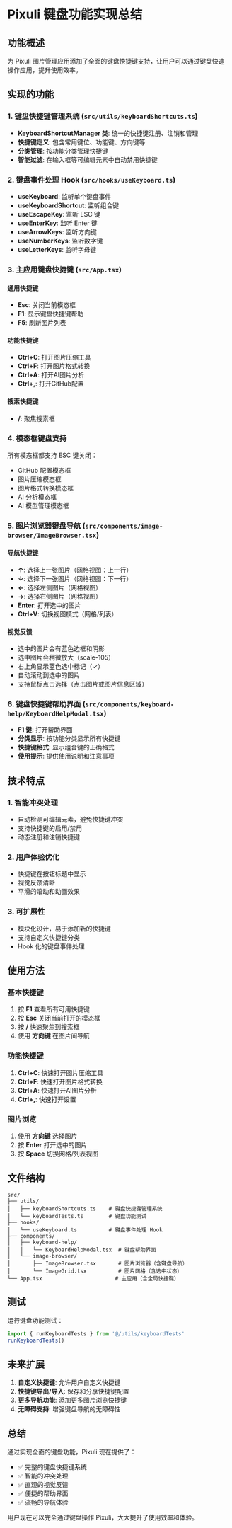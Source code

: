# Pixuli 键盘功能实现总结

## 功能概述

为 Pixuli 图片管理应用添加了全面的键盘快捷键支持，让用户可以通过键盘快速操作应用，提升使用效率。

## 实现的功能

### 1. 键盘快捷键管理系统 (`src/utils/keyboardShortcuts.ts`)

- **KeyboardShortcutManager 类**: 统一的快捷键注册、注销和管理
- **快捷键定义**: 包含常用键位、功能键、方向键等
- **分类管理**: 按功能分类管理快捷键
- **智能过滤**: 在输入框等可编辑元素中自动禁用快捷键

### 2. 键盘事件处理 Hook (`src/hooks/useKeyboard.ts`)

- **useKeyboard**: 监听单个键盘事件
- **useKeyboardShortcut**: 监听组合键
- **useEscapeKey**: 监听 ESC 键
- **useEnterKey**: 监听 Enter 键
- **useArrowKeys**: 监听方向键
- **useNumberKeys**: 监听数字键
- **useLetterKeys**: 监听字母键

### 3. 主应用键盘快捷键 (`src/App.tsx`)

#### 通用快捷键
- **Esc**: 关闭当前模态框
- **F1**: 显示键盘快捷键帮助
- **F5**: 刷新图片列表

#### 功能快捷键
- **Ctrl+C**: 打开图片压缩工具
- **Ctrl+F**: 打开图片格式转换
- **Ctrl+A**: 打开AI图片分析
- **Ctrl+,**: 打开GitHub配置

#### 搜索快捷键
- **/**: 聚焦搜索框

### 4. 模态框键盘支持

所有模态框都支持 ESC 键关闭：
- GitHub 配置模态框
- 图片压缩模态框
- 图片格式转换模态框
- AI 分析模态框
- AI 模型管理模态框

### 5. 图片浏览器键盘导航 (`src/components/image-browser/ImageBrowser.tsx`)

#### 导航快捷键
- **↑**: 选择上一张图片（网格视图：上一行）
- **↓**: 选择下一张图片（网格视图：下一行）
- **←**: 选择左侧图片（网格视图）
- **→**: 选择右侧图片（网格视图）
- **Enter**: 打开选中的图片
- **Ctrl+V**: 切换视图模式（网格/列表）

#### 视觉反馈
- 选中的图片会有蓝色边框和阴影
- 选中图片会稍微放大（scale-105）
- 右上角显示蓝色选中标记（✓）
- 自动滚动到选中的图片
- 支持鼠标点击选择（点击图片或图片信息区域）

### 6. 键盘快捷键帮助界面 (`src/components/keyboard-help/KeyboardHelpModal.tsx`)

- **F1 键**: 打开帮助界面
- **分类显示**: 按功能分类显示所有快捷键
- **快捷键格式**: 显示组合键的正确格式
- **使用提示**: 提供使用说明和注意事项

## 技术特点

### 1. 智能冲突处理
- 自动检测可编辑元素，避免快捷键冲突
- 支持快捷键的启用/禁用
- 动态注册和注销快捷键

### 2. 用户体验优化
- 快捷键在按钮标题中显示
- 视觉反馈清晰
- 平滑的滚动和动画效果

### 3. 可扩展性
- 模块化设计，易于添加新的快捷键
- 支持自定义快捷键分类
- Hook 化的键盘事件处理

## 使用方法

### 基本快捷键
1. 按 **F1** 查看所有可用快捷键
2. 按 **Esc** 关闭当前打开的模态框
3. 按 **/** 快速聚焦到搜索框
4. 使用 **方向键** 在图片间导航

### 功能快捷键
1. **Ctrl+C**: 快速打开图片压缩工具
2. **Ctrl+F**: 快速打开图片格式转换
3. **Ctrl+A**: 快速打开AI图片分析
4. **Ctrl+,**: 快速打开设置

### 图片浏览
1. 使用 **方向键** 选择图片
2. 按 **Enter** 打开选中的图片
3. 按 **Space** 切换网格/列表视图

## 文件结构

```
src/
├── utils/
│   ├── keyboardShortcuts.ts    # 键盘快捷键管理系统
│   └── keyboardTests.ts        # 键盘功能测试
├── hooks/
│   └── useKeyboard.ts          # 键盘事件处理 Hook
├── components/
│   ├── keyboard-help/
│   │   └── KeyboardHelpModal.tsx  # 键盘帮助界面
│   └── image-browser/
│       ├── ImageBrowser.tsx       # 图片浏览器（含键盘导航）
│       └── ImageGrid.tsx          # 图片网格（含选中状态）
└── App.tsx                       # 主应用（含全局快捷键）
```

## 测试

运行键盘功能测试：
```typescript
import { runKeyboardTests } from '@/utils/keyboardTests'
runKeyboardTests()
```

## 未来扩展

1. **自定义快捷键**: 允许用户自定义快捷键
2. **快捷键导出/导入**: 保存和分享快捷键配置
3. **更多导航功能**: 添加更多图片浏览快捷键
4. **无障碍支持**: 增强键盘导航的无障碍性

## 总结

通过实现全面的键盘功能，Pixuli 现在提供了：
- ✅ 完整的键盘快捷键系统
- ✅ 智能的冲突处理
- ✅ 直观的视觉反馈
- ✅ 便捷的帮助界面
- ✅ 流畅的导航体验

用户现在可以完全通过键盘操作 Pixuli，大大提升了使用效率和体验。
